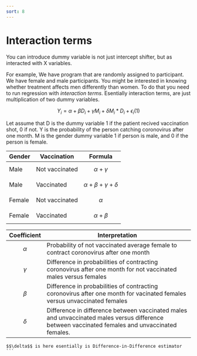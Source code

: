 ```yaml
---
sort: 8
---
```


# Interaction terms

You can introduce dummy variable is not just intercept shifter, but as interacted with X variables. 

For example,
We have program that are randomly assigned to participant. We have female and male participants. 
You might be interested in knowing whether treatment affects men differently than women. To do that you need to run regression with _interaction terms_. Esentially interaction terms, are just multiplication of two dummy variables.

$$ Y_i = \alpha + \beta D_i + \gamma M_i + \delta M_i*D_i + \epsilon_i  (1)$$

Let assume that D is the dummy variable 1 if the patient recived vaccination shot, 0 if not. Y is the probability of the person catching coronovirus after one month. M is the gender dummy variable 1 if person is male, and 0 if the person is female.

|Gender| Vaccination  | Formula |
| ----| ------| ---------| 
|Male | Not vaccinated |$$ \alpha + \gamma $$ |
|Male | Vaccinated | $$ \alpha + \beta + \gamma + \delta $$|
|Female| Not vaccinated | $$\alpha $$ |
|Female | Vaccinated |  $$ \alpha + \beta$$ |

| Coefficient |  Interpretation|
| ---- | ------------|
| $$\alpha$$ | Probability of not vaccinated average female to contract coronovirus after one month |
| $$ \gamma$$ | Difference in probabilities of contracting coronovirus after one month for not vaccinated males versus females|
| $$ \beta $$ | Difference in probabilities of contracting coronovirus after one month for vacinated females versus unvaccinated females |
| $$\delta$$ | Difference in difference between vaccinated males and unvaccinated males versus difference between vaccinated females and unvaccinated females.|

```tip
$$\delta$$ is here esentially is Difference-in-Difference estimator ``` 